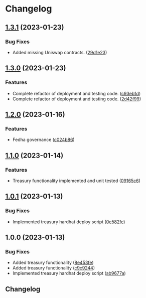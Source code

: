 # Changelog

## [1.3.1](https://github.com/webspaceiq/fedha-v1-core/compare/v1.3.0...v1.3.1) (2023-01-23)


### Bug Fixes

* Added missing Uniswap contracts. ([29d1e23](https://github.com/webspaceiq/fedha-v1-core/commit/29d1e230499a19bf8cff042b19ac774f9f35b01b))

## [1.3.0](https://github.com/webspaceiq/fedha-v1-core/compare/v1.2.0...v1.3.0) (2023-01-23)


### Features

* Complete refactor of deployment and testing code. ([c93eb1d](https://github.com/webspaceiq/fedha-v1-core/commit/c93eb1d2fc621cfc63bde3aecc2b133d436493de))
* Complete refactor of deployment and testing code. ([2d42f99](https://github.com/webspaceiq/fedha-v1-core/commit/2d42f9940fd66548397913548faa3d5c5ad1bd18))

## [1.2.0](https://github.com/webspaceiq/fedha-v1-core/compare/v1.1.0...v1.2.0) (2023-01-16)


### Features

* Fedha governance ([c024b86](https://github.com/webspaceiq/fedha-v1-core/commit/c024b865162cf7eb394575701f56f1560a380852))

## [1.1.0](https://github.com/webspaceiq/fedha-v1-core/compare/v1.0.1...v1.1.0) (2023-01-14)


### Features

* Treasury functionality implemented and unit tested ([09165c6](https://github.com/webspaceiq/fedha-v1-core/commit/09165c69b46dabc2e5f0bcdd476a318d9a96937a))

## [1.0.1](https://github.com/webspaceiq/fedha-v1-core/compare/v1.0.0...v1.0.1) (2023-01-13)


### Bug Fixes

* Implemented treasury hardhat deploy script ([0e582fc](https://github.com/webspaceiq/fedha-v1-core/commit/0e582fcb2a2f577e84ca607131b53bcf8f54cddf))

## 1.0.0 (2023-01-13)


### Bug Fixes

* Added treasury functionality ([8e453fe](https://github.com/webspaceiq/fedha-v1-core/commit/8e453fe25abeb700310ed9508db922ba4e57a9ad))
* Added treasury functionality ([c9c9244](https://github.com/webspaceiq/fedha-v1-core/commit/c9c9244b7d9c0eedfded48f760d67f67989834b6))
* Implemented treasury hardhat deploy script ([ab9677a](https://github.com/webspaceiq/fedha-v1-core/commit/ab9677aba607f8af5a6bcb7846774229b47995b7))

## Changelog
